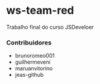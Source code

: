 # ws-team-red
Trabalho final do curso JSDeveloer

### Contribuidores
- brunoromeo001
- guilhermeveni
- maruanvitorino
- jeas-github

